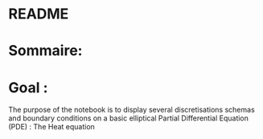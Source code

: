 # README

# Sommaire:


# Goal :

The purpose of the notebook is to display several discretisations schemas and boundary conditions on a basic elliptical Partial Differential Equation (PDE) : The Heat equation 